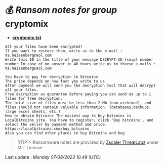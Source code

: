 # 💰 _Ransom notes for group_ cryptomix
* **[cryptomix.txt](https://ransomware.live/ransomware_notes/cryptomix/cryptomix.txt)**

```
All your files have been encrypted! 
If you want to restore them, write us to the e-mail : ms.heisenberg@aol.com 
Write this ID in the title of your message DECRYPT-ID-[snip] number number In case of no answer in 48 hours write us to theese e-mails : ms.heisenberg@aol.com 

You have to pay for decryption in Bitcoins. 
The price depends on how fast you write to us. 
After payment we will send you the decryption tool that will decrypt all your files. 
Free decryption as guarantee Before paying you can send us up to 1 files for free decryption. 
The total size of files must be less than 2 Mb (non archived), and files should not contain valuable information. (databases,backups, large excel sheets, etc.) 
How to obtain Bitcoins The easiest way to buy bitcoins is LocalBitcoins site. You have to register, click 'Buy bitcoins', and select the seller by payment method and price. 
https://localbitcoins.com/buy_bitcoins 
Also you can find other places to buy Bitcoins and beg 

```


> [!TIP]> Ransomware notes are provided by [Zscaler ThreatLabz](https://github.com/threatlabz/ransomware_notes) under MIT License
> 




Last update : _Monday 07/08/2023 10.49 (UTC)_


